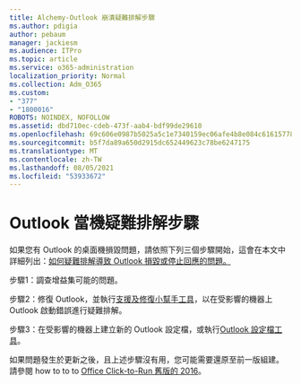 ```yaml
---
title: Alchemy-Outlook 崩潰疑難排解步驟
ms.author: pdigia
author: pebaum
manager: jackiesm
ms.audience: ITPro
ms.topic: article
ms.service: o365-administration
localization_priority: Normal
ms.collection: Adm_O365
ms.custom:
- "377"
- "1800016"
ROBOTS: NOINDEX, NOFOLLOW
ms.assetid: dbd710ec-cdeb-473f-aab4-bdf99de29610
ms.openlocfilehash: 69c606e0987b5025a5c1e7340159ec06afe4b8e084c61615778a90114f9b4ecb
ms.sourcegitcommit: b5f7da89a650d2915dc652449623c78be6247175
ms.translationtype: MT
ms.contentlocale: zh-TW
ms.lasthandoff: 08/05/2021
ms.locfileid: "53933672"
---
```

# <a name="outlook-crash-troubleshooting-steps"></a>Outlook 當機疑難排解步驟

如果您有 Outlook 的桌面機損毀問題，請依照下列三個步驟開始，這會在本文中詳細列出：[如何疑難排解導致 Outlook 損毀或停止回應的問題。](https://docs.microsoft.com/exchange/troubleshoot/outlook-crashes/crash-issues)
  
步驟1：調查增益集可能的問題。
  
步驟2：修復 Outlook，並執行[支援及修復小幫手工具](https://aka.ms/SaRA-OutlookWontStart)，以在受影響的機器上 Outlook 啟動錯誤進行疑難排解。
  
步驟3：在受影響的機器上建立新的 Outlook 設定檔，或執行[Outlook 設定檔工具](https://aka.ms/SaRA-OutlookSetupProfile)。
  
如果問題發生於更新之後，且上述步驟沒有用，您可能需要還原至前一版組建。 請參閱 how to to to [Office Click-to-Run 舊版的 2016](https://support.microsoft.com/help/2770432)。
  